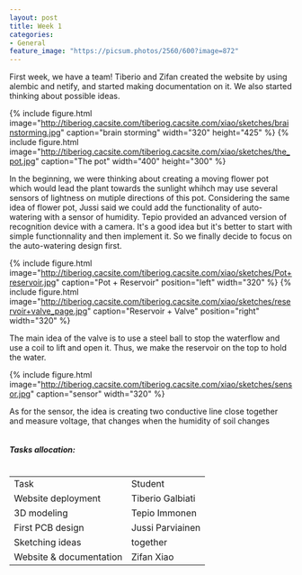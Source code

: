 ```yaml
---
layout: post
title: Week 1
categories:
- General
feature_image: "https://picsum.photos/2560/600?image=872"
---
```


<p>First week, we have a team! Tiberio and Zifan created the website by using alembic and netify, and started making documentation on it. We also started thinking about possible ideas.  
</p>

{% include figure.html image="http://tiberiog.cacsite.com/tiberiog.cacsite.com/xiao/sketches/brainstorming.jpg" caption="brain storming" width="320" height="425" %}
{% include figure.html image="http://tiberiog.cacsite.com/tiberiog.cacsite.com/xiao/sketches/the_pot.jpg" caption="The pot" width="400" height="300" %}  

<p>
In the beginning, we were thinking about creating a moving flower pot which would lead the plant towards the sunlight whihch may use several sensors of lightness on mutiple directions of this pot. Considering the same idea of flower pot, Jussi said we could add the functionality of auto-watering with a sensor of humidity. Tepio provided an advanced version of recognition device with a camera. It's a good idea but it's better to start with simple functionnality and then implement it. So we finally decide to focus on the auto-watering design first.  
</p>

{% include figure.html image="http://tiberiog.cacsite.com/tiberiog.cacsite.com/xiao/sketches/Pot+reservoir.jpg" caption="Pot + Reservoir" position="left" width="320" %}
{% include figure.html image="http://tiberiog.cacsite.com/tiberiog.cacsite.com/xiao/sketches/reservoir+valve_page.jpg" caption="Reservoir + Valve" position="right" width="320" %}  

<p>
The main idea of the valve is to use a steel ball to stop the waterflow and use a coil to lift and open it. Thus, we make the reservoir on the top to hold the water.
</p>

{% include figure.html image="http://tiberiog.cacsite.com/tiberiog.cacsite.com/xiao/sketches/sensor.jpg" caption="sensor" width="320" %}  

<p>
As for the sensor, the idea is creating two conductive line close together and measure voltage, that changes when the humidity of soil changes
</p>

<h5 id="tasks-allocation" style="display:inline-block">Tasks allocation:</h5>  
  
<table style= "word-wrap:break-word;word-break:break-all;">
<tr>
<td>Task</td>
<td>Student</td>
</tr>
<tr>
<td>Website deployment </td>
<td>Tiberio Galbiati</td>
</tr>
<tr>
<td>3D modeling </td>
<td>Tepio Immonen</td>
</tr>
<tr>
<td>First PCB design </td>
<td> Jussi Parviainen</td>
</tr>
<tr>
<td>Sketching ideas  </td>
<td>together</td>
</tr>
<tr>
<td>Website & documentation</td>
<td>Zifan Xiao</td>
</tr>
</table>

